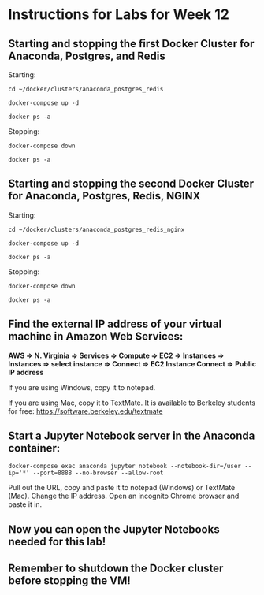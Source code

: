 # Instructions for Labs for Week 12

## Starting and stopping the first Docker Cluster for Anaconda, Postgres, and Redis

Starting:
```
cd ~/docker/clusters/anaconda_postgres_redis

docker-compose up -d

docker ps -a

```

Stopping:
```
docker-compose down

docker ps -a
```

## Starting and stopping the second Docker Cluster for Anaconda, Postgres, Redis, NGINX

Starting:
```
cd ~/docker/clusters/anaconda_postgres_redis_nginx

docker-compose up -d

docker ps -a

```

Stopping:
```
docker-compose down

docker ps -a
```

## Find the external IP address of your virtual machine in Amazon Web Services:

**AWS => N. Virginia => Services => Compute => EC2 => Instances => Instances => select instance => Connect => EC2 Instance Connect => Public IP address**

If you are using Windows, copy it to notepad.

If you are using Mac, copy it to TextMate.  It is available to Berkeley students for free:
https://software.berkeley.edu/textmate

## Start a Jupyter Notebook server in the Anaconda container:

```
docker-compose exec anaconda jupyter notebook --notebook-dir=/user --ip='*' --port=8888 --no-browser --allow-root
```

Pull out the URL, copy and paste it to notepad (Windows) or TextMate (Mac).   Change the IP address.  Open an incognito Chrome browser and paste it in.  

## Now you can open the Jupyter Notebooks needed for this lab!

## Remember to shutdown the Docker cluster before stopping the VM!
